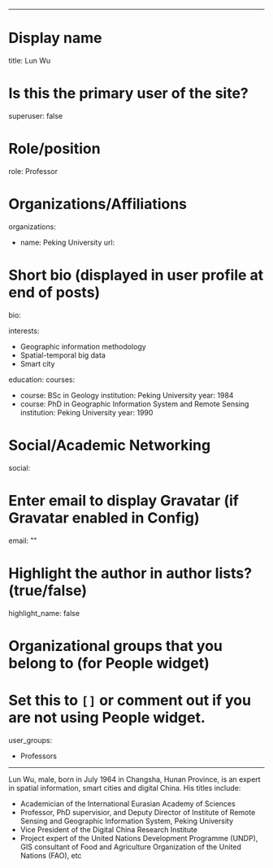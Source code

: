 
---
# Display name
title: Lun Wu

# Is this the primary user of the site?
superuser: false

# Role/position
role: Professor

# Organizations/Affiliations
organizations:
- name: Peking University
  url: 

# Short bio (displayed in user profile at end of posts)
bio: 

interests:
  - Geographic information methodology
  - Spatial-temporal big data
  - Smart city

education:
  courses:
  - course: BSc in Geology
    institution: Peking University
    year: 1984
  - course: PhD in Geographic Information System and Remote Sensing
    institution: Peking University
    year: 1990

# Social/Academic Networking
social:

# Enter email to display Gravatar (if Gravatar enabled in Config)
email: ""

# Highlight the author in author lists? (true/false)
highlight_name: false

# Organizational groups that you belong to (for People widget)
#   Set this to `[]` or comment out if you are not using People widget.
user_groups:
- Professors
---
Lun Wu, male, born in July 1964 in Changsha, Hunan Province, is an expert in spatial information, smart cities and digital China. His titles include:
- Academician of the International Eurasian Academy of Sciences
- Professor, PhD supervisior, and Deputy Director of Institute of Remote Sensing and Geographic Information System, Peking University
- Vice President of the Digital China Research Institute
- Project expert of the United Nations Development Programme (UNDP), GIS consultant of Food and Agriculture Organization of the United Nations (FAO), etc
